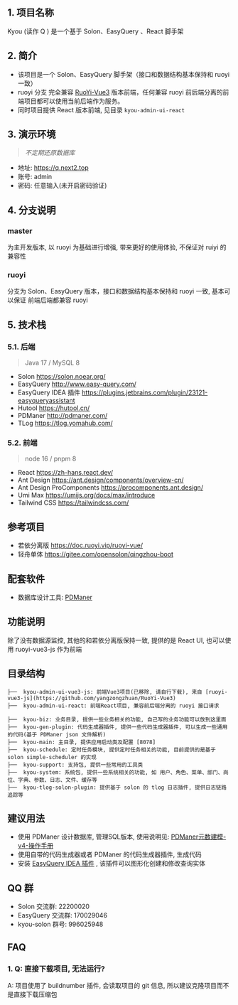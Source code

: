 ## 1. 项目名称

Kyou (读作 Q ) 是一个基于 Solon、EasyQuery 、React 脚手架

## 2. 简介
- 该项目是一个 Solon、EasyQuery 脚手架（接口和数据结构基本保持和 ruoyi 一致）
- ruoyi 分支 完全兼容 [RuoYi-Vue3](https://github.com/yangzongzhuan/RuoYi-Vue3) 版本前端，任何兼容 ruoyi 前后端分离的前端项目都可以使用当前后端作为服务。
- 同时项目提供 React 版本前端, 见目录 `kyou-admin-ui-react`


## 3. 演示环境
> _不定期还原数据库_

- 地址: https://q.next2.top
- 账号: admin
- 密码: 任意输入(未开启密码验证)

## 4. 分支说明

### master
为主开发版本, 以 ruoyi 为基础进行增强, 带来更好的使用体验, 不保证对 ruiyi 的兼容性

### ruoyi 
分支为 Solon、EasyQuery 版本，接口和数据结构基本保持和 ruoyi 一致, 基本可以保证 前端后端都兼容 ruoyi

## 5. 技术栈

### 5.1. 后端
> Java 17 / MySQL 8

- Solon https://solon.noear.org/
- EasyQuery http://www.easy-query.com/
- EasyQuery IDEA 插件 https://plugins.jetbrains.com/plugin/23121-easyqueryassistant
- Hutool https://hutool.cn/
- PDManer http://pdmaner.com/
- TLog https://tlog.yomahub.com/

### 5.2. 前端
> node 16 / pnpm 8
- React https://zh-hans.react.dev/
- Ant Design https://ant.design/components/overview-cn/
- Ant Design ProComponents https://procomponents.ant.design/
- Umi Max https://umijs.org/docs/max/introduce
- Tailwind CSS https://tailwindcss.com/



## 参考项目
- 若依分离版 https://doc.ruoyi.vip/ruoyi-vue/
- 轻舟单体 https://gitee.com/opensolon/qingzhou-boot

## 配套软件
- 数据库设计工具: [PDManer](http://www.pdmaner.com/#/download)

## 功能说明
除了没有数据源监控, 其他的和若依分离版保持一致, 提供的是 React UI, 也可以使用 ruoyi-vue3-js 作为前端

## 目录结构
```
├──  kyou-admin-ui-vue3-js: 前端Vue3项目(已移除, 请自行下载), 来自 [ruoyi-vue3-js](https://github.com/yangzongzhuan/RuoYi-Vue3)
├──  kyou-admin-ui-react: 前端React项目, 兼容前后端分离的 ruoyi 接口请求

├──  kyou-biz: 业务目录, 提供一些业务相关的功能, 自己写的业务功能可以放到这里面
├──  kyou-gen-plugin: 代码生成器插件, 提供一些代码生成器插件, 可以生成一些通用的代码(基于 PDManer json 文件解析)
├──  kyou-main: 主目录, 提供应用启动类及配置 [8078]
├──  kyou-schedule: 定时任务模块, 提供定时任务相关的功能, 目前提供的是基于 solon simple-scheduler 的实现
├──  kyou-support: 支持包, 提供一些常用的工具类
├──  kyou-system: 系统包, 提供一些系统相关的功能, 如 用户、角色、菜单、部门、岗位、字典、参数、日志、文件、缓存等
├──  kyou-tlog-solon-plugin: 提供基于 solon 的 tlog 日志插件, 提供日志链路追踪等
```

## 建议用法
- 使用 PDManer 设计数据库, 管理SQL版本, 使用说明见: [PDManer元数建模-v4-操作手册](https://www.yuque.com/pdmaner/docs/pdmaner-manual)
- 使用自带的代码生成器或者 PDManer 的代码生成器插件, 生成代码
- 安装 [EasyQuery IDEA 插件](https://plugins.jetbrains.com/plugin/23121-easyqueryassistant) , 该插件可以图形化创建和修改查询实体


## QQ 群
- Solon 交流群:  22200020
- EasyQuery 交流群:  170029046
- kyou-solon 群号: 996025948


## FAQ
### 1. Q: 直接下载项目, 无法运行?

   A: 项目使用了 buildnumber 插件, 会读取项目的 git 信息, 所以建议克隆项目而不是直接下载压缩包

